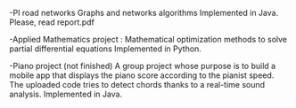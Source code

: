 
-PI road networks
Graphs and networks algorithms
Implemented in Java.
Please, read report.pdf

-Applied Mathematics project :
Mathematical optimization methods to solve partial differential equations
Implemented in Python.

-Piano project (not finished)
A group project whose purpose is to build a mobile app that displays the piano score according to the pianist speed.
The uploaded code tries to detect chords thanks to a real-time sound analysis. Implemented in Java.
